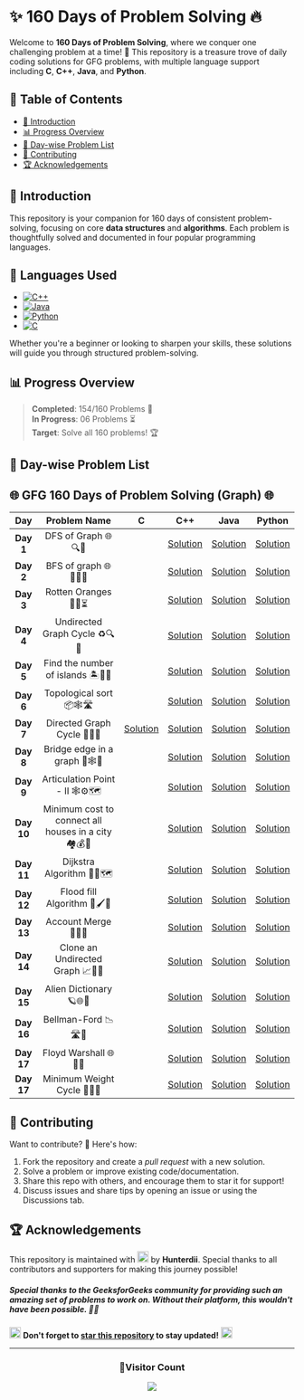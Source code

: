 


# **✨ 160 Days of Problem Solving 🔥**


Welcome to **160 Days of Problem Solving**, where we conquer one challenging problem at a time! 🌟 This repository is a treasure trove of daily coding solutions for GFG problems, with multiple language support including **C**, **C++**, **Java**, and **Python**.

## **📌 Table of Contents**
- [🚀 Introduction](#-introduction)
- [📊 Progress Overview](#-progress-overview)
- [📅 Day-wise Problem List](#-day-wise-problem-list)
- [🤝 Contributing](#-contributing)
- [🏆 Acknowledgements](#-acknowledgements)


## **🚀 Introduction**

This repository is your companion for 160 days of consistent problem-solving, focusing on core **data structures** and **algorithms**. Each problem is thoughtfully solved and documented in four popular programming languages.

## 🚀 **Languages Used**
- [![C++](https://img.shields.io/badge/c++-%2300599C.svg?style=for-the-badge&logo=c%2B%2B&logoColor=white)](https://github.com/search?q=repo%3AHunterdii%2FGeeksforGeeks-POTD++language%3Acpp+path%3ANovember+2024+GFG+SOLUTION&type=code)
- [![Java](https://img.shields.io/badge/java-%23ED8B00.svg?style=for-the-badge&logo=java&logoColor=white)](https://github.com/search?q=repo%3AHunterdii%2FGeeksforGeeks-POTD++language%3AJava+path%3ANovember+2024+GFG+SOLUTION&type=code)
- [![Python](https://img.shields.io/badge/python-3670A0?style=for-the-badge&logo=python&logoColor=ffdd54)](https://github.com/search?q=repo%3AHunterdii%2FGeeksforGeeks-POTD++language%3APython+path%3ANovember+2024+GFG+SOLUTION&type=code)
- [![C](https://img.shields.io/badge/c-%2300599C.svg?style=for-the-badge&logo=c&logoColor=white)](https://github.com/search?q=repo%3AHunterdii%2FGeeksforGeeks-POTD++language%3Ac+path%3ANovember+2024+GFG+SOLUTION&type=code)


Whether you're a beginner or looking to sharpen your skills, these solutions will guide you through structured problem-solving.


## **📊 Progress Overview**

> **Completed**: 154/160 Problems 🎉  
> **In Progress**: 06 Problems ⏳  
> **Target**: Solve all 160 problems! 🏆


## **📅 Day-wise Problem List**  

## **🌐 GFG 160 Days of Problem Solving (Graph) 🌐**  

| **Day**  | **Problem Name**                                | **C**                                                                                                                              | **C++**                                                                                                                            | **Java**                                                                                                                           | **Python**                                                                                                                         |
|:--------:|:-----------------------------------------------:|:----------------------------------------------------------------------------------------------------------------------------------:|:---------------------------------------------------------------------------------------------------------------------------------:|:---------------------------------------------------------------------------------------------------------------------------------:|:----------------------------------------------------------------------------------------------------------------------------------:|
| **Day 1**  | DFS of Graph 🌐🔍🌲        |  | [Solution](Day%201%20-%20DFS%20of%20Graph.md#code-c) | [Solution](Day%201%20-%20DFS%20of%20Graph.md#code-java) | [Solution](Day%201%20-%20DFS%20of%20Graph.md#code-python) |
| **Day 2**  | BFS of graph 🌐🚶‍♂️🌲        |  | [Solution](Day%202%20-%20BFS%20of%20graph.md#code-c) | [Solution](Day%202%20-%20BFS%20of%20graph.md#code-java) | [Solution](Day%202%20-%20BFS%20of%20graph.md#code-python) |
| **Day 3**  | Rotten Oranges 🍊🦠⏳        |  | [Solution](Day%203%20-%20Rotten%20Oranges.md#code-c) | [Solution](Day%203%20-%20Rotten%20Oranges.md#code-java) | [Solution](Day%203%20-%20Rotten%20Oranges.md#code-python) |
| **Day 4**  | Undirected Graph Cycle ♻️🔍💠        |  | [Solution](Day%204%20-%20Undirected%20Graph%20Cycle.md#code-c) | [Solution](Day%204%20-%20Undirected%20Graph%20Cycle.md#code-java) | [Solution](Day%204%20-%20Undirected%20Graph%20Cycle.md#code-python) |
| **Day 5**  | Find the number of islands 🏝️🧭⛵        |  | [Solution](Day%205%20-%20Find%20the%20number%20of%20islands.md#code-c) | [Solution](Day%205%20-%20Find%20the%20number%20of%20islands.md#code-java) | [Solution](Day%205%20-%20Find%20the%20number%20of%20islands.md#code-python) |
| **Day 6**  | Topological sort 📦🕸️🛣️       |  | [Solution](Day%206%20-%20Topological%20sort.md#code-c) | [Solution](Day%206%20-%20Topological%20sort.md#code-java) | [Solution](Day%206%20-%20Topological%20sort.md#code-python) |
| **Day 7**  | Directed Graph Cycle 🔄🔁🚦       | [Solution](Day%207%20-%20Directed%20Graph%20Cycle.md#code-c) | [Solution](Day%207%20-%20Directed%20Graph%20Cycle.md#code-c-1) | [Solution](Day%207%20-%20Directed%20Graph%20Cycle.md#code-java) | [Solution](Day%207%20-%20Directed%20Graph%20Cycle.md#code-python) |
| **Day 8**  | Bridge edge in a graph 🌉🕸️🧭       |  | [Solution](Day%208%20-%20Bridge%20edge%20in%20a%20graph.md#code-c) | [Solution](Day%208%20-%20Bridge%20edge%20in%20a%20graph.md#code-java) | [Solution](Day%208%20-%20Bridge%20edge%20in%20a%20graph.md#code-python) |
| **Day 9**  | Articulation Point - II 🕸️⚙️🗺️      |  | [Solution](Day%209%20-%20Articulation%20Point%20-%20II.md#code-c) | [Solution](Day%209%20-%20Articulation%20Point%20-%20II.md#code-java) | [Solution](Day%209%20-%20Articulation%20Point%20-%20II.md#code-python) |
| **Day 10**  | Minimum cost to connect all houses in a city 🏘️💰🌆      |  | [Solution](Day%2010%20-%20Minimum%20cost%20to%20connect%20all%20houses%20in%20a%20city.md#code-c) | [Solution](Day%2010%20-%20Minimum%20cost%20to%20connect%20all%20houses%20in%20a%20city.md#code-java) | [Solution](Day%2010%20-%20Minimum%20cost%20to%20connect%20all%20houses%20in%20a%20city.md#code-python) |
| **Day 11**  | Dijkstra Algorithm 🚦📡🗺️     |  | [Solution](Day%2011%20-%20Dijkstra%20Algorithm.md#code-c) | [Solution](Day%2011%20-%20Dijkstra%20Algorithm.md#code-java) | [Solution](Day%2011%20-%20Dijkstra%20Algorithm.md#code-python) |
| **Day 12**  | Flood fill Algorithm 🌊🖌️📸     |  | [Solution](Day%2012%20-%20Flood%20fill%20Algorithm.md#code-c) | [Solution](Day%2012%20-%20Flood%20fill%20Algorithm.md#code-java) | [Solution](Day%2012%20-%20Flood%20fill%20Algorithm.md#code-python) |
| **Day 13**  | Account Merge 👥💼🧾	     |  | [Solution](Day%2013%20-%20Account%20Merge.md#code-c) | [Solution](Day%2013%20-%20Account%20Merge.md#code-java) | [Solution](Day%2013%20-%20Account%20Merge.md#code-python) |
| **Day 14**  | Clone an Undirected Graph 📈👥🧬		     |  | [Solution](Day%2014%20-%20Clone%20an%20Undirected%20Graph.md#code-c) | [Solution](Day%2014%20-%20Clone%20an%20Undirected%20Graph.md#code-java) | [Solution](Day%2014%20-%20Clone%20an%20Undirected%20Graph.md#code-python) |
| **Day 15**  | Alien Dictionary 🪐🌐🦾		     |  | [Solution](Day%2015%20-%20Alien%20Dictionary.md#code-c) | [Solution](Day%2015%20-%20Alien%20Dictionary.md#code-java) | [Solution](Day%2015%20-%20Alien%20Dictionary.md#code-python) |
| **Day 16**  | Bellman-Ford 📉🛣️🚦		     |  | [Solution](Day%2016%20-%20Bellman-Ford.md#code-c) | [Solution](Day%2016%20-%20Bellman-Ford.md#code-java) | [Solution](Day%2016%20-%20Bellman-Ford.md#code-python) |
| **Day 17**  | Floyd Warshall 🌐🔁💥			     |  | [Solution](Day%2017%20-%20Floyd%20Warshall.md#code-c) | [Solution](Day%2017%20-%20Floyd%20Warshall.md#code-java) | [Solution](Day%2017%20-%20Floyd%20Warshall.md#code-python) |
| **Day 17**  | Minimum Weight Cycle 🧮🌐🌀			     |  | [Solution](Day%2018%20-%20Minimum%20Weight%20Cycle.md#code-c) | [Solution](Day%2018%20-%20Minimum%20Weight%20Cycle.md#code-java) | [Solution](Day%2018%20-%20Minimum%20Weight%20Cycle.md#code-python) |

## **🤝 Contributing**
Want to contribute? 🌟 Here's how:
1. Fork the repository and create a _pull request_ with a new solution.
2. Solve a problem or improve existing code/documentation.
3. Share this repo with others, and encourage them to star it for support!
4. Discuss issues and share tips by opening an issue or using the Discussions tab.


## **🏆 Acknowledgements**
This repository is maintained with <img src="https://github.com/user-attachments/assets/00314b63-96bb-4e9a-92f6-4ead67e0fb7d" width="20" height="20"> by **Hunterdii**. Special thanks to all contributors and supporters for making this journey possible!

##### Special thanks to the _GeeksforGeeks_ community for providing such an amazing set of problems to work on. Without their platform, this wouldn't have been possible. 🧑‍💻


<img src="https://github.com/user-attachments/assets/35f6838c-52f5-4e48-8a98-c5203f8c57e3" style="width:20px; color: #FFD700" alt="Star GIF"></h1> **Don't forget to [star this repository](https://github.com/Hunterdii/GeeksforGeeks-POTD) to stay updated!** <img src="https://github.com/user-attachments/assets/35f6838c-52f5-4e48-8a98-c5203f8c57e3" style="width:20px; color: #FFD700" alt="Star GIF"></h1>

---

<div align="center">
  <h3><b>📍Visitor Count</b></h3>
</div>

<p align="center">
  <img src="https://profile-counter.glitch.me/Hunterdii/count.svg" />
</p>
